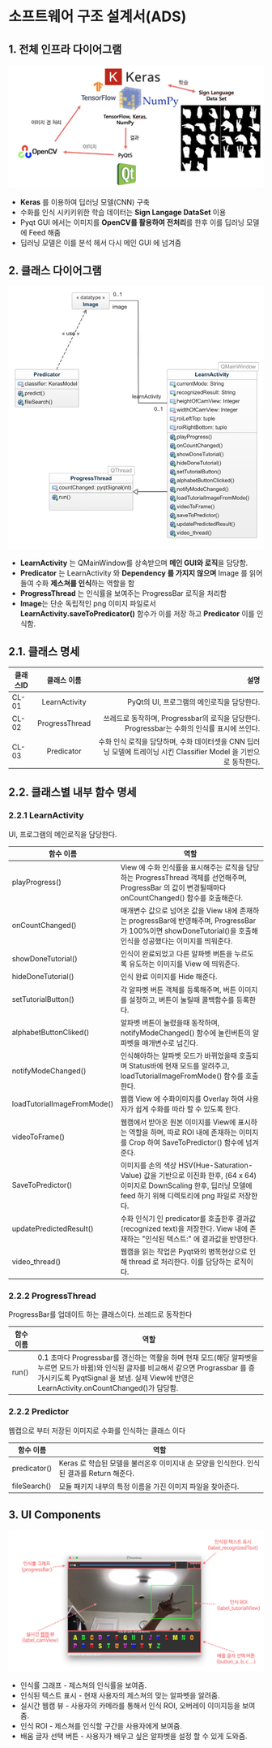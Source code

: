 # 소프트웨어 구조 설계서(ADS)

## 1. 전체 인프라 다이어그램
![](images/infra_diagram.png)
  
- **Keras** 를 이용하여 딥러닝 모델(CNN) 구축
- 수화를 인식 시키키위한 학습 데이터는 **Sign Langage DataSet** 이용
- Pyqt GUI 에서는 이미지를 **OpenCV를 활용하여 전처리**를 한후 이를 딥러닝 모델에 Feed 해줌
- 딥러닝 모델은 이를 분석 헤서 다시 메인 GUI 에 넘겨줌

## 2. 클래스 다이어그램
![](images/class_diagram.png)
  
- **LearnActivity** 는 QMainWindow를 상속받으며 **메인 GUI와 로직**을 담당함.
- **Predicator** 는 LearnActivity 와 **Dependency 를 가지지 않으며** Image 를 읽어 들여 수화 **제스쳐를 인식**하는 역할을 함
- **ProgressThread** 는 인식률을 보여주는 ProgressBar 로직을 처리함
- **Image**는 단순 독립적인 png 이미지 파일로서 **LearnActivity.saveToPredicator()** 함수가 이를 저장 하고 **Predicator** 이를 인식함.

## 2.1. 클래스 명세

| 클래스ID 	|   클래스 이름  	|                                                                                                              설명 	|
|----------	|:--------------:	|------------------------------------------------------------------------------------------------------------------:	|
| CL-01    	|  LearnActivity 	|                                     PyQt의 UI, 프로그램의 메인로직을 담당한다.                                    	|
| CL-02    	| ProgressThread 	|                      쓰레드로 동작하며, Progressbar의 로직을 담당한다. Progressbar는 수화의 인식률 표시에 쓰인다. 	|
| CL-03    	|   Predicator   	| 수화 인식 로직을 담당하며, 수화 데이터셋을 CNN 딥러닝 모델에 트레이닝 시킨 Classifier Model 을 기반으로 동작한다. 	|

## 2.2. 클래스별 내부 함수 명세

### 2.2.1 LearnActivity

UI, 프로그램의 메인로직을 담당한다.

| 함수 이름                   	| 역할                                                                                                                                                                      	|
|-----------------------------	|---------------------------------------------------------------------------------------------------------------------------------------------------------------------------	|
| playProgress()              	| View 에 수화 인식률을 표시해주는 로직을 담당하는 ProgressThread 객체를 선언해주며, ProgressBar 의 값이 변경될때마다 onCountChanged() 함수를 호출해준다.                   	|
| onCountChanged()            	| 매개변수 값으로 넘어온 값을 View 내에 존재하는 progressBar에 반영해주며, ProgressBar 가 100%이면 showDoneTutorial()을 호출해 인식을 성공했다는 이미지를 띄워준다.         	|
| showDoneTutorial()          	| 인식이 완료되었고 다른 알파벳 버튼을 누르도록 유도하는 이미지를 View 에 띄워준다.                                                                                         	|
| hideDoneTutorial()          	| 인식 완료 이미지를 Hide 해준다.                                                                                                                                           	|
| setTutorialButton()         	| 각 알파벳 버튼 객체를 등록해주며, 버튼 이미지를 설정하고, 버튼이 눌릴때 콜백함수를 등록한다.                                                                              	|
| alphabetButtonCliked()      	| 알파벳 버튼이 눌렸을때 동작하며, notifyModeChanged() 함수에 눌린버튼의 알파벳을 매개변수로 넘긴다.                                                                        	|
| notifyModeChanged()         	| 인식해야하는 알파벳 모드가 바뀌었을때 호출되며 Status바에 현재 모드를 알려주고, loadTutorialImageFromMode() 함수를 호출한다.                                              	|
| loadTutorialImageFromMode() 	| 웹캠 View 에 수화이미지를 Overlay 하여 사용자가 쉽게 수화를 따라 할 수 있도록 한다.                                                                                       	|
| videoToFrame()              	| 웹캠에서 받아온 원본 이미지를 View에 표시하는 역할을 하며, 따로 ROI 내에 존재하는 이미지를 Crop 하여 SaveToPredictor() 함수에 넘겨준다.                                   	|
| SaveToPredictor()           	| 이미지를 손의 색상 HSV(Hue-Saturation-Value) 값을 기반으로 이진화 한후, (64 x 64) 이미지로 DownScaling 한후, 딥러닝 모델에 feed 하기 위해 디렉토리에 png 파일로 저장한다. 	|
| updatePredictedResult()     	| 수화 인식기 인 predicator를 호출한후 결과값(recognized text)을 저장한다. View 내에 존재하는 "인식된 텍스트:" 에 결과값을 반영한다.                                        	|
| video_thread()              	| 웹캠을 읽는 작업은 Pyqt와의 병목현상으로 인해 thread 로 처리한다. 이를 담당하는 로직이다.                                                                                 	|

### 2.2.2 ProgressThread

ProgressBar를 업데이트 하는 클래스이다. 쓰레드로 동작한다

| 함수 이름 	| 역할                                                                                                                                                                                                                                  	|
|-----------	|---------------------------------------------------------------------------------------------------------------------------------------------------------------------------------------------------------------------------------------	|
| run()     	| 0.1 초마다 Progressbar를 갱신하는 역활을 하며 현재 모드(해당 알파벳을 누르면 모드가 바뀜)와 인식된 글자를 비교해서 같으면 Prograssbar 를 증가시키도록 PyqtSignal 을 보냄. 실제 View에 반영은 LearnActivity.onCountChanged()가 담당함. 	|

### 2.2.2 Predictor 

웹캡으로 부터 저장된 이미지로 수화를 인식하는 클래스 이다

| 함수 이름                   	| 역할                                                                                                                                                                      	|
|-----------------------------	|---------------------------------------------------------------------------------------------------------------------------------------------------------------------------	|
| predicator()              	| Keras 로 학습된 모델을 불러온후 이미지내 손 모양을 인식한다. 인식된 결과를 Return 해준다.                 	|
| fileSearch()            	| 모듈 패키지 내부의 특정 이름을 가진 이미지 파일을 찾아준다.         	|

## 3. UI Components
![](images/UI_Image1.png)
- 인식률 그래프 - 제스쳐의 인식률을 보여줌.
- 인식된 텍스트 표시 - 현재 사용자의 제스쳐의 맞는 알파벳을 알려줌.
- 실시간 웹캠 뷰 - 사용자의 카메라를 통해서 인식 ROI, 오버레이 이미지등을 보여줌.
- 인식 ROI - 제스쳐를 인식할 구간을 사용자에게 보여줌.
- 배움 글자 선택 버튼 - 사용자가 배우고 싶은 알파벳을 설정 할 수 있게 도와줌.

